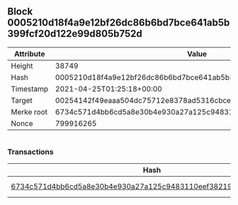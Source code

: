 ## Block 0005210d18f4a9e12bf26dc86b6bd7bce641ab5b399fcf20d122e99d805b752d

Attribute | Value
--- | ---
Height | 38749
Hash | 0005210d18f4a9e12bf26dc86b6bd7bce641ab5b399fcf20d122e99d805b752d
Timestamp | 2021-04-25T01:25:18+00:00
Target | 00254142f49eaaa504dc75712e8378ad5316cbcead634704b3734b6271167cc4
Merke root | 6734c571d4bb6cd5a8e30b4e930a27a125c9483110eef3821976e02f39b19de1
Nonce | 799916265

```

```

### Transactions

Hash | Amount
--- | ---
[6734c571d4bb6cd5a8e30b4e930a27a125c9483110eef3821976e02f39b19de1](6734c571d4bb6cd5a8e30b4e930a27a125c9483110eef3821976e02f39b19de1.md) | 10.00000000 SKEPTI 
